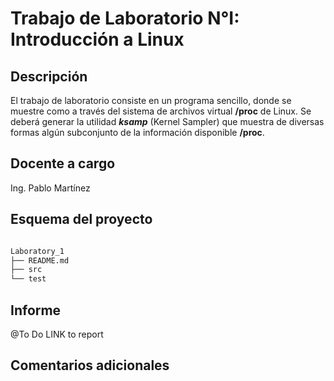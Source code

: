 # Trabajo de Laboratorio N°I: Introducción a Linux

## Descripción

El trabajo de laboratorio consiste en un programa sencillo, donde se 
muestre como a través del sistema de archivos virtual **/proc** de Linux. Se 
deberá generar la utilidad **_ksamp_** (Kernel Sampler) que muestra de diversas formas algún 
subconjunto de la información disponible **/proc**.

## Docente a cargo

Ing. Pablo Martínez

## Esquema del proyecto
```bash

Laboratory_1
├── README.md
├── src
└── test
```
## Informe
@To Do LINK to report

## Comentarios adicionales
